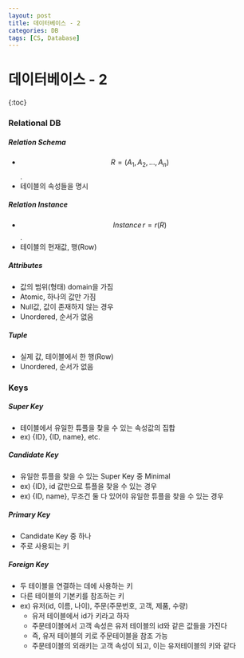 ```yaml
---
layout: post
title: 데이터베이스 - 2
categories: DB
tags: [CS, Database]
---
```


# 데이터베이스 - 2

{:toc}

### Relational DB

##### Relation Schema

- $$R=(A_1, A_2, ..., A_n)$$.
- 테이블의 속성들을 명시

##### Relation Instance

- $$Instance\,r=r(R)$$.
- 테이블의 현재값, 행(Row)

##### Attributes

- 값의 범위(형태) domain을 가짐
- Atomic, 하나의 값만 가짐
- Null값, 값이 존재하지 않는 경우
- Unordered, 순서가 없음

##### Tuple

- 실제 값, 테이블에서 한 행(Row)
- Unordered, 순서가 없음

### Keys

##### Super Key

- 테이블에서 유일한 튜플을 찾을 수 있는 속성값의 집합
- ex) {ID}, {ID, name}, etc.

##### Candidate Key

- 유일한 튜플을 찾을 수 있는 Super Key 중 Minimal
- ex) {ID}, id 값만으로 튜플을 찾을 수 있는 경우
- ex) {ID, name}, 무조건 둘 다 있어야 유일한 튜플을 찾을 수 있는 경우

##### Primary Key

- Candidate Key 중 하나
- 주로 사용되는 키

##### Foreign Key

- 두 테이블을 연결하는 데에 사용하는 키
- 다른 테이블의 기본키를 참조하는 키
- ex) 유저(id, 이름, 나이), 주문(주문번호, 고객, 제품, 수량)
  - 유저 테이블에서 id가 키라고 하자
  - 주문테이블에서 고객 속성은 유저 테이블의 id와 같은 값들을 가진다
  - 즉, 유저 테이블의 키로 주문테이블을 참조 가능
  - 주문테이블의 외래키는 고객 속성이 되고, 이는 유저테이블의 키와 같다
